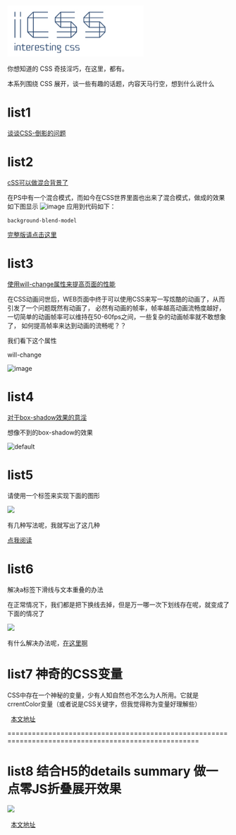 ![image](https://github.com/Luotianyi1205/CSS-/raw/master/logo.jpg)

你想知道的 CSS 奇技淫巧，在这里，都有。

本系列围绕 CSS 展开，谈一些有趣的话题，内容天马行空，想到什么说什么

# list1

[谈谈CSS-倒影的问题](https://github.com/Luotianyi1205/CSS-/issues/1) 















# list2

[cSS可以做混合背景了](https://github.com/Luotianyi1205/CSS-/issues/2) 




在PS中有一个混合模式，而如今在CSS世界里面也出来了混合模式，做成的效果如下图显示
 ![image](https://luotianyi1205.github.io/luotianyi.github.io/2017/12/28/%E4%B8%8D%E5%8F%AF%E6%80%9D%E8%AE%AE%E7%9A%84%E6%B7%B7%E5%90%88%E6%A8%A1%E5%BC%8F-background-blend-mode/a.png)
应用到代码如下：
```
background-blend-model

```
[完整版请点击这里](https://github.com/Luotianyi1205/CSS-/issues/2) 


# list3
[使用will-change属性来提高页面的性能](https://github.com/Luotianyi1205/CSS-/issues/3) 


在CSS动画问世后，WEB页面中终于可以使用CSS来写一写炫酷的动画了，从而引发了一个问题既然有动画了，
必然有动画的帧率，帧率越高动画流畅度越好，一切简单的动画帧率可以维持在50-60fps之间，一些复杂的动画帧率就不敢想象了，
如何提高帧率来达到动画的流畅呢？？

我们看下这个属性

will-change

![image](https://timgsa.baidu.com/timg?image&quality=80&size=b9999_10000&sec=1515118305&di=6a93c09f187f0079ba57978ed7832f61&imgtype=jpg&er=1&src=http%3A%2F%2Fs7.sinaimg.cn%2Fmw690%2F006zjds7zy76EeV9h2u66%26amp%3B690)






# list4
[对于box-shadow效果的意淫](https://github.com/Luotianyi1205/CSS-/issues/4)

想像不到的box-shadow的效果


![default](https://user-images.githubusercontent.com/28778154/34472497-b3c86740-ef9e-11e7-9948-6166b3b9994b.PNG)


# list5 

请使用一个标签来实现下面的图形


![](https://user-images.githubusercontent.com/28778154/34475193-a403fd26-efc4-11e7-809e-eb8853067666.png)

有几种写法呢，我就写出了这几种

[点我阅读](https://github.com/Luotianyi1205/CSS-/issues/5)


# list6

解决a标签下滑线与文本重叠的办法

在正常情况下，我们都是把下换线去掉，但是万一哪一次下划线存在呢，就变成了下面的情况了

![](https://user-images.githubusercontent.com/28778154/34751112-b0131c88-f5e5-11e7-88e0-a8bc28baba67.png)



有什么解决办法呢，[在这里啊](https://github.com/Luotianyi1205/CSS-/issues/6)
 
 # list7 神奇的CSS变量
 CSS中存在一个神秘的变量，少有人知自然也不怎么为人所用。它就是crrentColor变量（或者说是CSS关键字，但我觉得称为变量好理解些）
 
 
   [本文地址](https://github.com/Luotianyi1205/CSS-/issues/7)
   
   
   =====================================================================================================
 # list8 结合H5的details summary 做一点零JS折叠展开效果
   ![](https://user-images.githubusercontent.com/28778154/34979638-dc23696c-fadc-11e7-8ded-448b5e335816.png)
 
   [本文地址](https://github.com/Luotianyi1205/CSS-/issues/8)

   
